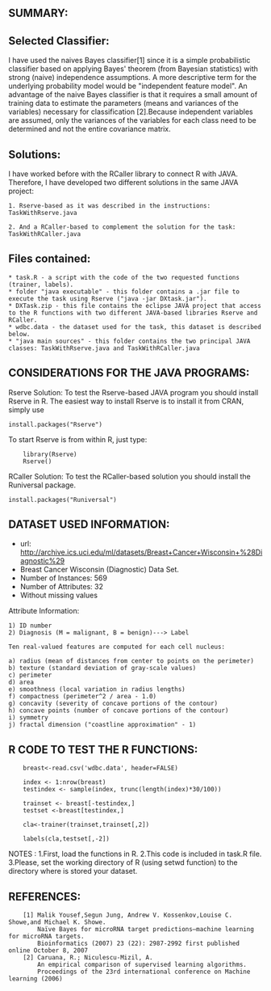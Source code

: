 SUMMARY:
-------

Selected Classifier:
--------------------

I have used the naives Bayes classifier[1] since it is a simple probabilistic classifier based on applying Bayes' theorem (from Bayesian statistics) with strong (naive) independence assumptions. A more descriptive term for the underlying probability model would be "independent feature model".
An advantage of the naive Bayes classifier is that it requires a small amount of training data to estimate the parameters (means and variances of the variables) necessary for classification [2].Because independent variables are assumed, only the variances of the variables for each class need to be determined and not the entire covariance matrix.

Solutions:
----------

I have worked before with the RCaller library to connect R with JAVA. Therefore, I have developed two different solutions in the same JAVA project:

	1. Rserve-based as it was described in the instructions: TaskWithRserve.java
	
	2. And a RCaller-based to complement the solution for the task: TaskWithRCaller.java


Files contained:
----------------

	* task.R - a script with the code of the two requested functions (trainer, labels).
	* folder "java executable" - this folder contains a .jar file to execute the task using Rserve ("java -jar DXtask.jar").
	* DXTask.zip - this file contains the eclipse JAVA project that access to the R functions with two different JAVA-based libraries Rserve and RCaller.
	* wdbc.data - the dataset used for the task, this dataset is described below.
	* "java main sources" - this folder contains the two principal JAVA classes: TaskWithRserve.java and TaskWithRCaller.java
	

	
CONSIDERATIONS FOR THE JAVA PROGRAMS:
-------------------------------------


Rserve Solution:
	To test the Rserve-based JAVA program you should install Rserve in R. The easiest way to install Rserve is to install it from CRAN, simply use
	

	install.packages("Rserve")


To start Rserve is from within R, just type:

		library(Rserve)
		Rserve()


RCaller Solution:
	To test the RCaller-based solution you should install the Runiversal package.
	
	install.packages("Runiversal")


DATASET USED INFORMATION:
------------------------
* url: http://archive.ics.uci.edu/ml/datasets/Breast+Cancer+Wisconsin+%28Diagnostic%29
* Breast Cancer Wisconsin (Diagnostic) Data Set.
* Number of Instances: 569
* Number of Attributes: 32
* Without missing values

Attribute Information:

	1) ID number
	2) Diagnosis (M = malignant, B = benign)---> Label

	Ten real-valued features are computed for each cell nucleus:

	a) radius (mean of distances from center to points on the perimeter)
	b) texture (standard deviation of gray-scale values)
	c) perimeter
	d) area
	e) smoothness (local variation in radius lengths)
	f) compactness (perimeter^2 / area - 1.0)
	g) concavity (severity of concave portions of the contour)
	h) concave points (number of concave portions of the contour)
	i) symmetry
	j) fractal dimension ("coastline approximation" - 1)




R CODE TO TEST THE R FUNCTIONS:
------------------------------



		breast<-read.csv('wdbc.data', header=FALSE)

		index <- 1:nrow(breast)
		testindex <- sample(index, trunc(length(index)*30/100))

		trainset <- breast[-testindex,]
		testset <-breast[testindex,]

		cla<-trainer(trainset,trainset[,2])

		labels(cla,testset[,-2])

NOTES : 
	1.First, load the functions in R. 
	2.This code is included in task.R file.
	3.Please, set the working directory of R (using setwd function) to the directory where is stored your dataset.


REFERENCES:
-----------
		[1] Malik Yousef,Segun Jung, Andrew V. Kossenkov,Louise C. Showe,and Michael K. Showe.
			Naïve Bayes for microRNA target predictions—machine learning for microRNA targets.
			Bioinformatics (2007) 23 (22): 2987-2992 first published online October 8, 2007 	
		[2] Caruana, R.; Niculescu-Mizil, A.
			An empirical comparison of supervised learning algorithms. 
			Proceedings of the 23rd international conference on Machine learning (2006)	
